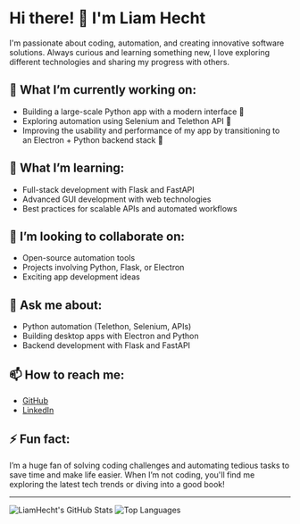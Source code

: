 # Hi there! 👋 I'm Liam Hecht

I'm passionate about coding, automation, and creating innovative software solutions. Always curious and learning something new, I love exploring different technologies and sharing my progress with others.

## 🔭 What I’m currently working on:
- Building a large-scale Python app with a modern interface 🚀
- Exploring automation using Selenium and Telethon API 🤖
- Improving the usability and performance of my app by transitioning to an Electron + Python backend stack 🎨

## 🌱 What I’m learning:
- Full-stack development with Flask and FastAPI
- Advanced GUI development with web technologies
- Best practices for scalable APIs and automated workflows

## 👯 I’m looking to collaborate on:
- Open-source automation tools
- Projects involving Python, Flask, or Electron
- Exciting app development ideas

## 💬 Ask me about:
- Python automation (Telethon, Selenium, APIs)
- Building desktop apps with Electron and Python
- Backend development with Flask and FastAPI

## 📫 How to reach me:
- [GitHub](https://github.com/LiamHecht)
- [LinkedIn](https://linkedin.com/in/your-link)

## ⚡ Fun fact:
I’m a huge fan of solving coding challenges and automating tedious tasks to save time and make life easier. When I’m not coding, you'll find me exploring the latest tech trends or diving into a good book!

---

![LiamHecht's GitHub Stats](https://github-readme-stats.vercel.app/api?username=LiamHecht&show_icons=true&theme=radical)
![Top Languages](https://github-readme-stats.vercel.app/api/top-langs/?username=LiamHecht&layout=compact&theme=radical)

